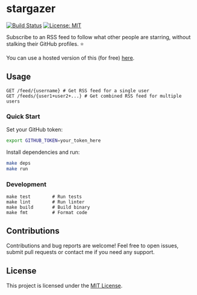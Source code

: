 # stargazer

[![Build Status](https://github.com/samlader/stargazer/actions/workflows/ci.yml/badge.svg)](https://github.com/samlader/stargazer/actions/workflows/ci.yml)
[![License: MIT](https://img.shields.io/badge/License-MIT-yellow.svg)](https://opensource.org/licenses/MIT)

Subscribe to an RSS feed to follow what other people are starring, without stalking their GitHub profiles. ⭐

You can use a hosted version of this (for free) [here](https://stargazer.lader.io/feeds/samlader+healeycodes).

## Usage

```
GET /feed/{username} # Get RSS feed for a single user
GET /feeds/{user1+user2+...} # Get combined RSS feed for multiple users
```

### Quick Start

Set your GitHub token:

```bash
export GITHUB_TOKEN=your_token_here
```

Install dependencies and run:
```bash
make deps
make run
```

### Development

```
make test        # Run tests
make lint        # Run linter
make build       # Build binary
make fmt         # Format code
```

## Contributions

Contributions and bug reports are welcome! Feel free to open issues, submit pull requests or contact me if you need any support.

## License

This project is licensed under the [MIT License](LICENSE).
